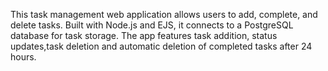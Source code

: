 This task management web application allows users to add, complete, and delete tasks. 
Built with Node.js and EJS, it connects to a PostgreSQL database for task storage. The app features task addition, status updates,task deletion and automatic deletion of completed tasks after 24 hours.

